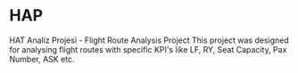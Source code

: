 # HAP
HAT Analiz Projesi - Flight Route Analysis Project
This project was designed for analysing flight routes with specific KPI's like LF, RY, Seat Capacity, Pax Number, ASK etc.
